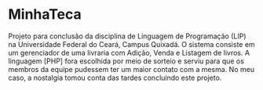 ﻿# MinhaTeca

Projeto para conclusão da disciplina de Linguagem de Programação (LIP) na Universidade Federal do Ceará, Campus Quixadá. O sistema consiste em um gerenciador de uma livraria com Adição, Venda e Listagem de livros. A linguagem [PHP] fora escolhida por meio de sorteio e serviu para que os membros da equipe pudessem ter um maior contato com a mesma. No meu caso, a nostalgia tomou conta das tardes concluindo este projeto.